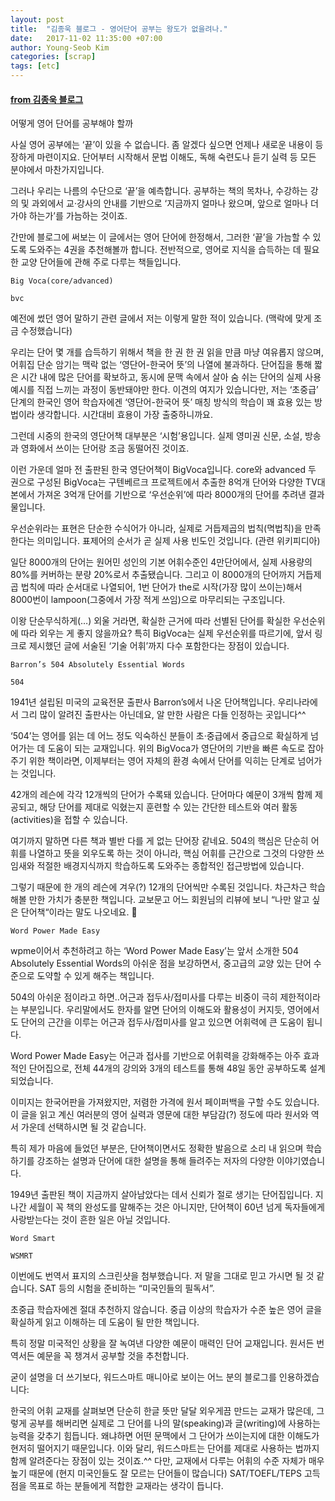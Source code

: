 ```yaml
---
layout: post
title:  "김종욱 블로그 - 영어단어 공부는 왕도가 없을려나."
date:   2017-11-02 11:35:00 +07:00
author: Young-Seob Kim
categories: [scrap]
tags: [etc]
---
```


#### [from 김종욱 블로그](http://kimjongwook.com/2016/07/21/voca-howandwhat/)


어떻게 영어 단어를 공부해야 할까

사실 영어 공부에는 ‘끝’이 있을 수 없습니다. 좀 알겠다 싶으면 언제나 새로운 내용이 등장하게 마련이지요. 단어부터 시작해서 문법 이해도, 독해 숙련도나 듣기 실력 등 모든 분야에서 마찬가지입니다.

그러나 우리는 나름의 수단으로 ‘끝’을 예측합니다. 공부하는 책의 목차나, 수강하는 강의 및 과외에서 교·강사의 안내를 기반으로 ‘지금까지 얼마나 왔으며, 앞으로 얼마나 더 가야 하는가’를 가늠하는 것이죠.

간만에 블로그에 써보는 이 글에서는 영어 단어에 한정해서, 그러한 ‘끝’을 가늠할 수 있도록 도와주는 4권을 추천해볼까 합니다. 전반적으로, 영어로 지식을 습득하는 데 필요한 교양 단어들에 관해 주로 다루는 책들입니다.

`Big Voca(core/advanced)`

`bvc`

예전에 썼던 영어 말하기 관련 글에서 저는 이렇게 말한 적이 있습니다. (맥락에 맞게 조금 수정했습니다)

우리는 단어 몇 개를 습득하기 위해서 책을 한 권 한 권 읽을 만큼 마냥 여유롭지 않으며, 어휘집 단순 암기는 맥락 없는 ‘영단어-한국어 뜻’의 나열에 불과하다. 단어집을 통해 짧은 시간 내에 많은 단어를 확보하고, 동시에 문맥 속에서 살아 숨 쉬는 단어의 실제 사용 예시를 직접 느끼는 과정이 동반돼야만 한다.
이견의 여지가 있습니다만, 저는 ‘초중급’ 단계의 한국인 영어 학습자에겐 ‘영단어-한국어 뜻’ 매칭 방식의 학습이 꽤 효용 있는 방법이라 생각합니다. 시간대비 효용이 가장 출중하니까요. 

그런데 시중의 한국의 영단어책 대부분은 ‘시험’용입니다. 실제 영미권 신문, 소설, 방송과 영화에서 쓰이는 단어랑 조금 동떨어진 것이죠.

이런 가운데 얼마 전 출판된 한국 영단어책이 BigVoca입니다. core와 advanced 두 권으로 구성된 BigVoca는 구텐베르크 프로젝트에서 추출한 8억개 단어와 다양한 TV대본에서 가져온 3억개 단어를 기반으로 ‘우선순위’에 따라 8000개의 단어를 추려낸 결과물입니다.

우선순위라는 표현은 단순한 수식어가 아니라, 실제로 거듭제곱의 법칙(멱법칙)을 만족한다는 의미입니다. 표제어의 순서가 곧 실제 사용 빈도인 것입니다. (관련 위키피디아)

일단 8000개의 단어는 원어민 성인의 기본 어휘수준인 4만단어에서, 실제 사용량의 80%를 커버하는 분량 20%로서 추출됐습니다. 그리고 이 8000개의 단어까지 거듭제곱 법칙에 따라 순서대로 나열되어, 1번 단어가 the로 시작(가장 많이 쓰이는)해서 8000번이 lampoon(그중에서 가장 적게 쓰임)으로 마무리되는 구조입니다. 

이왕 단순무식하게(…) 외울 거라면, 확실한 근거에 따라 선별된 단어를 확실한 우선순위에 따라 외우는 게 좋지 않을까요? 특히 BigVoca는 실제 우선순위를 따르기에, 앞서 링크로 제시했던 글에 서술된 ‘기술 어휘’까지 다수 포함한다는 장점이 있습니다.

`Barron’s 504 Absolutely Essential Words`

`504`

1941년 설립된 미국의 교육전문 출판사 Barron’s에서 나온 단어책입니다. 우리나라에서 그리 많이 알려진 출판사는 아닌데요, 알 만한 사람은 다들 인정하는 곳입니다^^

‘504’는 영어를 읽는 데 어느 정도 익숙하신 분들이 초·중급에서 중급으로 확실하게 넘어가는 데 도움이 되는 교재입니다. 위의 BigVoca가 영단어의 기반을 빠른 속도로 잡아주기 위한 책이라면, 이제부터는 영어 자체의 환경 속에서 단어를 익히는 단계로 넘어가는 것입니다.

42개의 레슨에 각각 12개씩의 단어가 수록돼 있습니다. 단어마다 예문이 3개씩 함께 제공되고, 해당 단어를 제대로 익혔는지 훈련할 수 있는 간단한 테스트와 여러 활동(activities)을 접할 수 있습니다.

여기까지 말하면 다른 책과 별반 다를 게 없는 단어장 같네요. 504의 핵심은 단순히 어휘를 나열하고 뜻을 외우도록 하는 것이 아니라, 핵심 어휘를 근간으로 그것의 다양한 쓰임새와 적절한 배경지식까지 학습하도록 도와주는 종합적인 접근방법에 있습니다.

그렇기 때문에 한 개의 레슨에 겨우(?) 12개의 단어씩만 수록된 것입니다. 차근차근 학습해볼 만한 가치가 충분한 책입니다. 교보문고 어느 회원님의 리뷰에 보니 “나만 알고 싶은 단어책“이라는 말도 나오네요. 🙂

`Word Power Made Easy`

wpme이어서 추천하려고 하는 ‘Word Power Made Easy’는 앞서 소개한 504 Absolutely Essential Words의 아쉬운 점을 보강하면서, 중고급의 교양 있는 단어 수준으로 도약할 수 있게 해주는 책입니다.

504의 아쉬운 점이라고 하면..어근과 접두사/접미사를 다루는 비중이 극히 제한적이라는 부분입니다. 우리말에서도 한자를 알면 단어의 이해도와 활용성이 커지듯, 영어에서도 단어의 근간을 이루는 어근과 접두사/접미사를 알고 있으면 어휘력에 큰 도움이 됩니다.

Word Power Made Easy는 어근과 접사를 기반으로 어휘력을 강화해주는 아주 효과적인 단어집으로, 전체 44개의 강의와 3개의 테스트를 통해 48일 동안 공부하도록 설계되었습니다.

이미지는 한국어판을 가져왔지만, 저렴한 가격에 원서 페이퍼백을 구할 수도 있습니다. 이 글을 읽고 계신 여러분의 영어 실력과 영문에 대한 부담감(?) 정도에 따라 원서와 역서 가운데 선택하시면 될 것 같습니다.

특히 제가 마음에 들었던 부분은, 단어책이면서도 정확한 발음으로 소리 내 읽으며 학습하기를 강조하는 설명과 단어에 대한 설명을 통해 들려주는 저자의 다양한 이야기였습니다.

1949년 출판된 책이 지금까지 살아남았다는 데서 신뢰가 절로 생기는 단어집입니다. 지나간 세월이 꼭 책의 완성도를 말해주는 것은 아니지만, 단어책이 60년 넘게 독자들에게 사랑받는다는 것이 흔한 일은 아닐 것입니다.

`Word Smart`

`WSMRT`

이번에도 번역서 표지의 스크린샷을 첨부했습니다. 저 말을 그대로 믿고 가시면 될 것 같습니다. SAT 등의 시험을 준비하는 “미국인들의 필독서”.

초중급 학습자에겐 절대 추천하지 않습니다. 중급 이상의 학습자가 수준 높은 영어 글을 확실하게 읽고 이해하는 데 도움이 될 만한 책입니다.

특히 정말 미국적인 상황을 잘 녹여낸 다양한 예문이 매력인 단어 교재입니다. 원서든 번역서든 예문을 꼭 챙겨서 공부할 것을 추천합니다.

굳이 설명을 더 쓰기보다, 워드스마트 매니아로 보이는 어느 분의 블로그를 인용하겠습니다:

한국의 어휘 교재를 살펴보면 단순히 한글 뜻만 달달 외우게끔 만드는 교재가 많은데, 그렇게 공부를 해버리면 실제로 그 단어를 나의 말(speaking)과 글(writing)에 사용하는 능력을 갖추기 힘듭니다. 왜냐하면 어떤 문맥에서 그 단어가 쓰이는지에 대한 이해도가 현저히 떨어지기 때문입니다.
이와 달리, 워드스마트는 단어를 제대로 사용하는 법까지 함께 알려준다는 장점이 있는 것이죠.^^
다만, 교재에서 다루는 어휘의 수준 자체가 매우 높기 때문에 (현지 미국인들도 잘 모르는 단어들이 많습니다) SAT/TOEFL/TEPS 고득점을 목표로 하는 분들에게 적합한 교재라는 생각이 듭니다.
